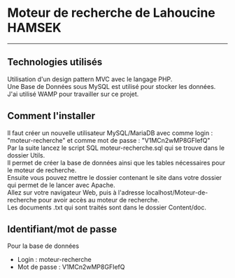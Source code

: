 # Moteur de recherche de Lahoucine HAMSEK
***
## Technologies utilisés

Utilisation d'un design pattern MVC avec le langage PHP.  
Une Base de Données sous MySQL est utilisé pour stocker les données.  
J'ai utilisé WAMP pour travailler sur ce projet.  

## Comment l'installer

Il faut créer un nouvelle utilisateur MySQL/MariaDB avec comme login : "moteur-recherche" et comme mot de passe : "V1MCn2wMP8GFIefQ"  
Par la suite lancez le script SQL moteur-recherche.sql qui se trouve dans le dossier Utils.  
Il permet de créer la base de données ainsi que les tables nécessaires pour le moteur de recherche.  
Ensuite vous pouvez mettre le dossier contenant le site dans votre dossier qui permet de le lancer avec Apache.  
Allez sur votre navigateur Web, puis à l'adresse localhost/Moteur-de-recherche pour avoir accès au moteur de recherche.  
Les documents .txt qui sont traités sont dans le dossier Content/doc.

## Identifiant/mot de passe

Pour la base de données
* Login : moteur-recherche
* Mot de passe : V1MCn2wMP8GFIefQ
